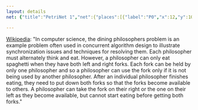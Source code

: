 ```yaml
---
layout: details
net: {"title":"PetriNet 1","net":{"places":[{"label":"P0","x":12,"y":10},{"label":"P1","x":12,"y":27},{"label":"P2","x":42,"y":6},{"label":"P3","x":42,"y":32},{"label":"P4","x":31,"y":9},{"label":"P6","x":31,"y":14},{"label":"P7","x":31,"y":28},{"label":"P5","x":31,"y":22}],"transitions":[{"label":"T0","x":21.55,"y":9,"pre":{"P0":1,"P1":1},"post":{"P4":1}},{"label":"T1","x":21.55,"y":28,"pre":{"P0":1,"P1":1},"post":{"P7":1}},{"label":"T2","x":6.55,"y":32,"pre":{"P3":1},"post":{"P1":1,"P0":1}},{"label":"T3","x":6.55,"y":6,"pre":{"P2":1},"post":{"P0":1,"P1":1}},{"label":"T5","x":21.55,"y":14,"pre":{"P1":1,"P0":1},"post":{"P6":1}},{"label":"T6","x":36.55,"y":9,"pre":{"P4":1},"post":{"P2":1}},{"label":"T8","x":36.55,"y":14,"pre":{"P6":1},"post":{"P2":1}},{"label":"T9","x":36.55,"y":28,"pre":{"P7":1},"post":{"P3":1}},{"label":"T4","x":21.55,"y":22,"pre":{"P0":1,"P1":1},"post":{"P5":1}},{"label":"T7","x":36.55,"y":22,"pre":{"P5":1},"post":{"P3":1}}],"marking":{"P0":1,"P1":1}}, xShift: -0.5 }

---
```

[Wikipedia](https://en.wikipedia.org/wiki/Dining_philosophers_problem): "In computer science, the dining philosophers problem is an example problem often used in concurrent algorithm design to illustrate synchronization issues and techniques for resolving them. Each philosopher must alternately think and eat. However, a philosopher can only eat spaghetti when they have both left and right forks. Each fork can be held by only one philosopher and so a philosopher can use the fork only if it is not being used by another philosopher. After an individual philosopher finishes eating, they need to put down both forks so that the forks become available to others. A philosopher can take the fork on their right or the one on their left as they become available, but cannot start eating before getting both forks."
